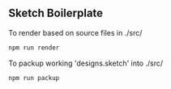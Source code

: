 ## Sketch Boilerplate 

To render based on source files in ./src/
```sh
npm run render
```

To packup working 'designs.sketch' into ./src/
```sh
npm run packup
```
